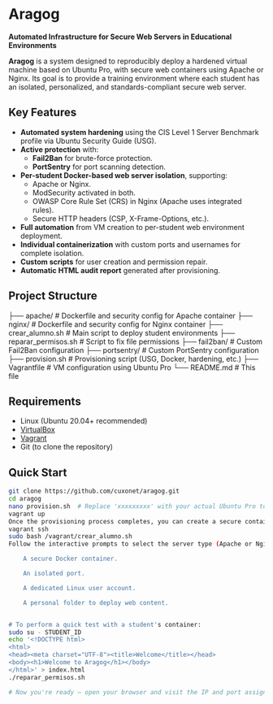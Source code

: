 # Aragog

**Automated Infrastructure for Secure Web Servers in Educational Environments**

**Aragog** is a system designed to reproducibly deploy a hardened virtual machine based on Ubuntu Pro, with secure web containers using Apache or Nginx. Its goal is to provide a training environment where each student has an isolated, personalized, and standards-compliant secure web server.

## Key Features

- **Automated system hardening** using the CIS Level 1 Server Benchmark profile via Ubuntu Security Guide (USG).
- **Active protection** with:
  - **Fail2Ban** for brute-force protection.
  - **PortSentry** for port scanning detection.
- **Per-student Docker-based web server isolation**, supporting:
  - Apache or Nginx.
  - ModSecurity activated in both.
  - OWASP Core Rule Set (CRS) in Nginx (Apache uses integrated rules).
  - Secure HTTP headers (CSP, X-Frame-Options, etc.).
- **Full automation** from VM creation to per-student web environment deployment.
- **Individual containerization** with custom ports and usernames for complete isolation.
- **Custom scripts** for user creation and permission repair.
- **Automatic HTML audit report** generated after provisioning.

## Project Structure

├── apache/ # Dockerfile and security config for Apache container
├── nginx/ # Dockerfile and security config for Nginx container
├── crear_alumno.sh # Main script to deploy student environments
├── reparar_permisos.sh # Script to fix file permissions
├── fail2ban/ # Custom Fail2Ban configuration
├── portsentry/ # Custom PortSentry configuration
├── provision.sh # Provisioning script (USG, Docker, hardening, etc.)
├── Vagrantfile # VM configuration using Ubuntu Pro
└── README.md # This file


## Requirements

- Linux (Ubuntu 20.04+ recommended)
- [VirtualBox](https://www.virtualbox.org/)
- [Vagrant](https://www.vagrantup.com/)
- Git (to clone the repository)

## Quick Start

```bash
git clone https://github.com/cuxonet/aragog.git
cd aragog
nano provision.sh  # Replace 'xxxxxxxxx' with your actual Ubuntu Pro token in the 'sudo pro attach' line
vagrant up
Once the provisioning process completes, you can create a secure container for a student by running:
vagrant ssh
sudo bash /vagrant/crear_alumno.sh
Follow the interactive prompts to select the server type (Apache or Nginx) and enter the student's credentials. Each student will receive:

    A secure Docker container.

    An isolated port.

    A dedicated Linux user account.

    A personal folder to deploy web content.


# To perform a quick test with a student's container:
sudo su - STUDENT_ID
echo '<!DOCTYPE html>
<html>
<head><meta charset="UTF-8"><title>Welcome</title></head>
<body><h1>Welcome to Aragog</h1></body>
</html>' > index.html
./reparar_permisos.sh

# Now you're ready — open your browser and visit the IP and port assigned by the system.
